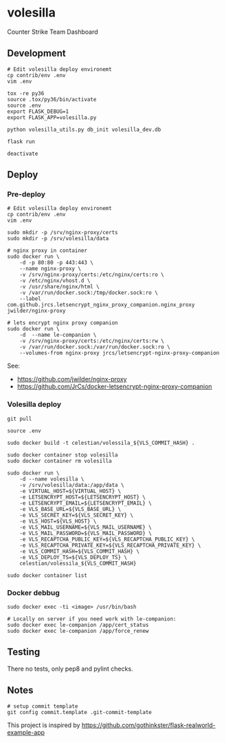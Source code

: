 volesilla
=========

Counter Strike Team Dashboard

Development
-----------

    # Edit volesilla deploy environemt
    cp contrib/env .env
    vim .env

    tox -re py36
    source .tox/py36/bin/activate
    source .env
    export FLASK_DEBUG=1
    export FLASK_APP=volesilla.py

    python volesilla_utils.py db_init volesilla_dev.db

    flask run

    deactivate

Deploy
------

### Pre-deploy

    # Edit volesilla deploy environemt
    cp contrib/env .env
    vim .env

    sudo mkdir -p /srv/nginx-proxy/certs
    sudo mkdir -p /srv/volesilla/data

    # nginx proxy in container
    sudo docker run \
        -d -p 80:80 -p 443:443 \
        --name nginx-proxy \
        -v /srv/nginx-proxy/certs:/etc/nginx/certs:ro \
        -v /etc/nginx/vhost.d \
        -v /usr/share/nginx/html \
        -v /var/run/docker.sock:/tmp/docker.sock:ro \
        --label com.github.jrcs.letsencrypt_nginx_proxy_companion.nginx_proxy jwilder/nginx-proxy

    # lets encrypt nginx proxy companion
    sudo docker run \
        -d  --name le-companion \
        -v /srv/nginx-proxy/certs:/etc/nginx/certs:rw \
        -v /var/run/docker.sock:/var/run/docker.sock:ro \
        --volumes-from nginx-proxy jrcs/letsencrypt-nginx-proxy-companion

See:

-   <https://github.com/jwilder/nginx-proxy>
-   <https://github.com/JrCs/docker-letsencrypt-nginx-proxy-companion>

### Volesilla deploy

    git pull

    source .env

    sudo docker build -t celestian/volessila_${VLS_COMMIT_HASH} .

    sudo docker container stop volesilla
    sudo docker container rm volesilla

    sudo docker run \
        -d --name volesilla \
        -v /srv/volesilla/data:/app/data \
        -e VIRTUAL_HOST=${VIRTUAL_HOST} \
        -e LETSENCRYPT_HOST=${LETSENCRYPT_HOST} \
        -e LETSENCRYPT_EMAIL=${LETSENCRYPT_EMAIL} \
        -e VLS_BASE_URL=${VLS_BASE_URL} \
        -e VLS_SECRET_KEY=${VLS_SECRET_KEY} \
        -e VLS_HOST=${VLS_HOST} \
        -e VLS_MAIL_USERNAME=${VLS_MAIL_USERNAME} \
        -e VLS_MAIL_PASSWORD=${VLS_MAIL_PASSWORD} \
        -e VLS_RECAPTCHA_PUBLIC_KEY=${VLS_RECAPTCHA_PUBLIC_KEY} \
        -e VLS_RECAPTCHA_PRIVATE_KEY=${VLS_RECAPTCHA_PRIVATE_KEY} \
        -e VLS_COMMIT_HASH=${VLS_COMMIT_HASH} \
        -e VLS_DEPLOY_TS=${VLS_DEPLOY_TS} \
        celestian/volessila_${VLS_COMMIT_HASH}

    sudo docker container list

### Docker debbug

    sudo docker exec -ti <image> /usr/bin/bash

    # Locally on server if you need work with le-companion:
    sudo docker exec le-companion /app/cert_status
    sudo docker exec le-companion /app/force_renew

Testing
-------

There no tests, only pep8 and pylint checks.

Notes
-----

    # setup commit template
    git config commit.template .git-commit-template

This project is inspired by <https://github.com/gothinkster/flask-realworld-example-app>
